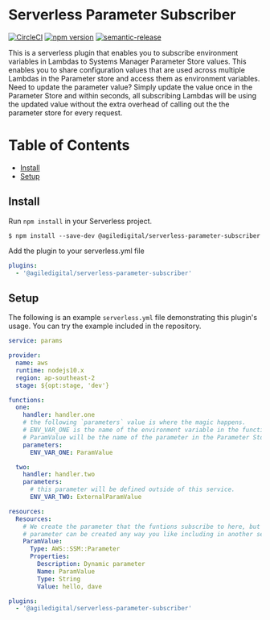 # Serverless Parameter Subscriber

[![CircleCI](https://circleci.com/gh/agiledigital/serverless-parameter-subscriber.svg?style=svg)](https://circleci.com/gh/agiledigital/serverless-parameter-subscriber)
[![npm version](https://badge.fury.io/js/%40agiledigital%2Fserverless-parameter-subscriber.svg)](https://badge.fury.io/js/%40agiledigital%2Fserverless-parameter-subscriber)
[![semantic-release](https://img.shields.io/badge/%20%20%F0%9F%93%A6%F0%9F%9A%80-semantic--release-e10079.svg)](https://github.com/semantic-release/semantic-release)

This is a serverless plugin that enables you to subscribe environment variables
in Lambdas to Systems Manager Parameter Store values. This enables you to share
configuration values that are used across multiple Lambdas in the Parameter
store and access them as environment variables. Need to update the parameter
value? Simply update the value once in the Parameter Store and within seconds,
all subscribing Lambdas will be using the updated value without the extra
overhead of calling out the the parameter store for every request.

# Table of Contents

- [Install](#install)
- [Setup](#setup)

## Install

Run `npm install` in your Serverless project.

`$ npm install --save-dev @agiledigital/serverless-parameter-subscriber`

Add the plugin to your serverless.yml file

```yml
plugins:
  - '@agiledigital/serverless-parameter-subscriber'
```

## Setup

The following is an example `serverless.yml` file demonstrating this plugin's
usage. You can try the example included in the repository.

```yml
service: params

provider:
  name: aws
  runtime: nodejs10.x
  region: ap-southeast-2
  stage: ${opt:stage, 'dev'}

functions:
  one:
    handler: handler.one
    # the following `parameters` value is where the magic happens.
    # ENV_VAR_ONE is the name of the environment variable in the function
    # ParamValue will be the name of the parameter in the Parameter Store.
    parameters:
      ENV_VAR_ONE: ParamValue

  two:
    handler: handler.two
    parameters:
      # this parameter will be defined outside of this service.
      ENV_VAR_TWO: ExternalParamValue

resources:
  Resources:
    # We create the parameter that the funtions subscribe to here, but the
    # parameter can be created any way you like including in another service.
    ParamValue:
      Type: AWS::SSM::Parameter
      Properties:
        Description: Dynamic parameter
        Name: ParamValue
        Type: String
        Value: hello, dave

plugins:
  - '@agiledigital/serverless-parameter-subscriber'
```
